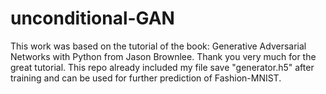 # unconditional-GAN
This work was based on the tutorial of the book: Generative Adversarial Networks with Python from Jason Brownlee. Thank you very much for the great tutorial.
This repo already included my file save "generator.h5" after training and can be used for further prediction of Fashion-MNIST. 
